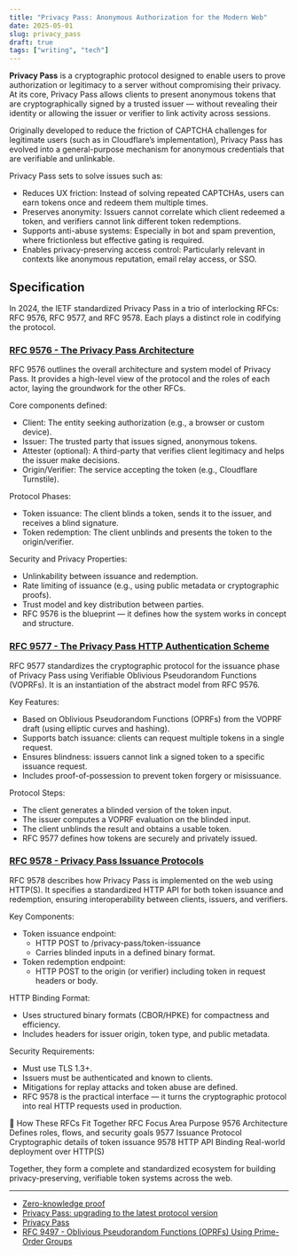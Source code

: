 ```yaml
---
title: "Privacy Pass: Anonymous Authorization for the Modern Web"
date: 2025-05-01
slug: privacy_pass
draft: true
tags: ["writing", "tech"]
---
```


**Privacy Pass** is a cryptographic protocol designed to enable users to prove authorization or legitimacy to a server without compromising their privacy. At its core, Privacy Pass allows clients to present anonymous tokens that are cryptographically signed by a trusted issuer — without revealing their identity or allowing the issuer or verifier to link activity across sessions.

Originally developed to reduce the friction of CAPTCHA challenges for legitimate users (such as in Cloudflare’s implementation), Privacy Pass has evolved into a general-purpose mechanism for anonymous credentials that are verifiable and unlinkable.

Privacy Pass sets to solve issues such as:

- Reduces UX friction: Instead of solving repeated CAPTCHAs, users can earn tokens once and redeem them multiple times.
- Preserves anonymity: Issuers cannot correlate which client redeemed a token, and verifiers cannot link different token redemptions.
- Supports anti-abuse systems: Especially in bot and spam prevention, where frictionless but effective gating is required.
- Enables privacy-preserving access control: Particularly relevant in contexts like anonymous reputation, email relay access, or SSO.

## Specification

In 2024, the IETF standardized Privacy Pass in a trio of interlocking RFCs: RFC 9576, RFC 9577, and RFC 9578. Each plays a distinct role in codifying the protocol.

### [RFC 9576 - The Privacy Pass Architecture](https://www.rfc-editor.org/rfc/rfc9576.html)

RFC 9576 outlines the overall architecture and system model of Privacy Pass. It provides a high-level view of the protocol and the roles of each actor, laying the groundwork for the other RFCs.

Core components defined:

- Client: The entity seeking authorization (e.g., a browser or custom device).
- Issuer: The trusted party that issues signed, anonymous tokens.
- Attester (optional): A third-party that verifies client legitimacy and helps the issuer make decisions.
- Origin/Verifier: The service accepting the token (e.g., Cloudflare Turnstile).

Protocol Phases:

- Token issuance: The client blinds a token, sends it to the issuer, and receives a blind signature.
- Token redemption: The client unblinds and presents the token to the origin/verifier.

Security and Privacy Properties:

- Unlinkability between issuance and redemption.
- Rate limiting of issuance (e.g., using public metadata or cryptographic proofs).
- Trust model and key distribution between parties.
- RFC 9576 is the blueprint — it defines how the system works in concept and structure.

### [RFC 9577 - The Privacy Pass HTTP Authentication Scheme](https://www.rfc-editor.org/rfc/rfc9577.html)

RFC 9577 standardizes the cryptographic protocol for the issuance phase of Privacy Pass using Verifiable Oblivious Pseudorandom Functions (VOPRFs). It is an instantiation of the abstract model from RFC 9576.

Key Features:

- Based on Oblivious Pseudorandom Functions (OPRFs) from the VOPRF draft (using elliptic curves and hashing).
- Supports batch issuance: clients can request multiple tokens in a single request.
- Ensures blindness: issuers cannot link a signed token to a specific issuance request.
- Includes proof-of-possession to prevent token forgery or misissuance.

Protocol Steps:

- The client generates a blinded version of the token input.
- The issuer computes a VOPRF evaluation on the blinded input.
- The client unblinds the result and obtains a usable token.
- RFC 9577 defines how tokens are securely and privately issued.

### [RFC 9578  - Privacy Pass Issuance Protocols](https://www.rfc-editor.org/rfc/rfc9578.html)

RFC 9578 describes how Privacy Pass is implemented on the web using HTTP(S). It specifies a standardized HTTP API for both token issuance and redemption, ensuring interoperability between clients, issuers, and verifiers.

Key Components:

- Token issuance endpoint:
	- HTTP POST to /privacy-pass/token-issuance
	- Carries blinded inputs in a defined binary format.
- Token redemption endpoint:
	- HTTP POST to the origin (or verifier) including token in request headers or body.

HTTP Binding Format:

- Uses structured binary formats (CBOR/HPKE) for compactness and efficiency.
- Includes headers for issuer origin, token type, and public metadata.

Security Requirements:

- Must use TLS 1.3+.
- Issuers must be authenticated and known to clients.
- Mitigations for replay attacks and token abuse are defined.
- RFC 9578 is the practical interface — it turns the cryptographic protocol into real HTTP requests used in production.

🔄 How These RFCs Fit Together
RFC	Focus Area	Purpose
9576	Architecture	Defines roles, flows, and security goals
9577	Issuance Protocol	Cryptographic details of token issuance
9578	HTTP API Binding	Real-world deployment over HTTP(S)

Together, they form a complete and standardized ecosystem for building privacy-preserving, verifiable token systems across the web.

---

- [Zero-knowledge proof](https://en.wikipedia.org/wiki/Zero-knowledge_proof)
- [Privacy Pass: upgrading to the latest protocol version](https://blog.cloudflare.com/privacy-pass-standard/)
- [Privacy Pass](https://privacypass.github.io/)
- [RFC 9497 - Oblivious Pseudorandom Functions (OPRFs) Using Prime-Order Groups](https://www.rfc-editor.org/info/rfc9497)
